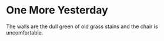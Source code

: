 # One More Yesterday 

The walls are the dull green of old grass stains and the chair is uncomfortable. 
